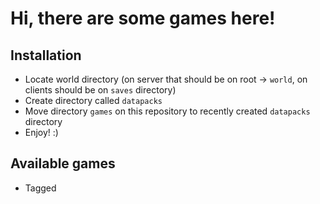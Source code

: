 # Hi, there are some games here!
## Installation
- Locate world directory (on server that should be on root -> `world`, on clients should be on `saves` directory)
- Create directory called `datapacks`
- Move directory `games` on this repository to recently created `datapacks` directory
- Enjoy! :)

## Available games
- Tagged
